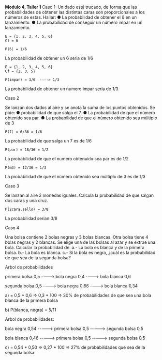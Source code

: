 **Modulo 4, Taller 1**
Caso 1:
Un dado está trucado, de forma que las probabilidades de obtener las distintas
caras son proporcionales a los números de estas.
Hallar:
● La probabilidad de obtener el 6 en un lanzamiento.
● La probabilidad de conseguir un número impar en un lanzamiento.

    E = {1, 2, 3, 4, 5, 6}
    Cf = 6
    
    P(6) = 1/6

La probabilidad de obtener un 6 seria de 1/6

    E = {1, 2, 3, 4, 5, 6}
    Cf = {1, 3, 5}
    
    P(impar) = 3/6  ----> 1/3

La probabilidad de obtener un numero impar seria de 1/3 

Caso 2

Se lanzan dos dados al aire y se anota la suma de los puntos obtenidos. Se pide:
● probabilidad de que salga el 7.
● La probabilidad de que el número obtenido sea par.
● La probabilidad de que el número obtenido sea múltiplo de 3

    P(7) = 6/36 = 1/6

La probabilidad de que salga un 7 es de 1/6

    P(par) = 18/36 = 1/2

La probabilidad de que el numero obtenuido sea par es de 1/2

    P(m3) = 12/36 = 1/3

La probabilidad de que el número obtenido sea múltiplo de 3 es de 1/3

Caso 3

Se lanzan al aire 3 monedas iguales. Calcula la probabilidad de que salgan dos
caras y una cruz.

    P(2cara,sello) = 3/8 

La probabilidad serian 3/8

Caso 4

Una bolsa contiene 2 bolas negras y 3 bolas blancas. Otra bolsa tiene 4 bolas
negras y 2 blancas. Se elige una de las bolsas al azar y se extrae una bola.
Calcular la probabilidad de:
a.- La bola es blanca y de la primera bolsa.
b.- La bola es blanca.
c.- Si la bola es negra, ¿cuál es la probabilidad de que sea de la segunda bolsa?


Arbol de probabilidades




primera bolsa 0,5   ----> bola negra 0,4
                    ----> bola blanca 0,6


segunda bolsa 0,5   ----> bola negra 0,66
                    ----> bola blanca 0,34

a) = 0,5 * 0,6 => 0,3 * 100 => 30% de probabilidades de que sea una bola blanca de la primera bolsa

b)   P(blanca, negra) = 5/11 

Arbol de probabilidades:

bola negra 0,54     -----> primera bolsa 0,5
                    -----> segunda bolsa 0,5

bola blanca 0,46    -----> primera bolsa 0,5
                    -----> segunda bolsa 0,5

c) = 0,54 * 0,50 => 0,27 * 100 => 27% de probabilidades que sea de la segunda bolsa

